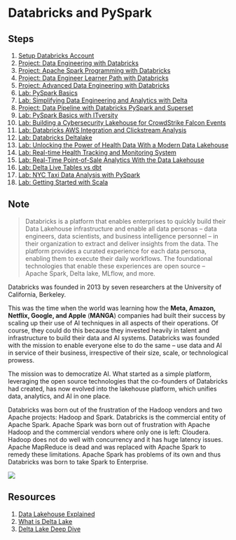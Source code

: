 # Databricks and PySpark

## Steps

1. [Setup Databricks Account](./setup.md)
1. [Project: Data Engineering with Databricks](./project-databricks-de/)
1. [Project: Apache Spark Programming with Databricks](./project-bedbricks/)
1. [Project: Data Engineer Learner Path with Databricks](./project-learnerbricks/)
1. [Project: Advanced Data Engineering with Databricks](./project-advancedbricks/)
1. [Lab: PySpark Basics](./lab-pyspark-basics/)
1. [Lab: Simplifying Data Engineering and Analytics with Delta](./lab-loan-application/)
1. [Project: Data Pipeline with Databricks PySpark and Superset](./project-databricks-superset/)
1. [Lab: PySpark Basics with ITversity](./lab-pyspark-itversity/)
1. [Lab: Building a Cybersecurity Lakehouse for CrowdStrike Falcon Events](./lab-cybersecurity-databricks/)
1. [Lab: Databricks AWS Integration and Clickstream Analysis](./lab-databricks-clickstream/)
1. [Lab: Databricks Deltalake](./lab-databricks-deltalake/)
1. [Lab: Unlocking the Power of Health Data With a Modern Data Lakehouse](./lab-healthcare-databricks/)
1. [Lab: Real-time Health Tracking and Monitoring System](./lab-iot-health-tracker/)
1. [Lab: Real-Time Point-of-Sale Analytics With the Data Lakehouse](./lab-retail-pos-databricks/)
1. [Lab: Delta Live Tables vs dbt](./lab-dlt-dbt/)
1. [Lab: NYC Taxi Data Analysis with PySpark](./lab-pyspark-nyctaxi/)
1. [Lab: Getting Started with Scala](./lab-scala-getting-started/)

## Note

> Databricks is a platform that enables enterprises to quickly build their Data Lakehouse infrastructure and enable all data personas – data engineers, data scientists, and business intelligence personnel – in their organization to extract and deliver insights from the data. The platform provides a curated experience for each data persona, enabling them to execute their daily workflows. The foundational technologies that enable these experiences are open source – Apache Spark, Delta lake, MLflow, and more.
> 

Databricks was founded in 2013 by seven researchers at the University of California, Berkeley.

This was the time when the world was learning how the **Meta, Amazon, Netflix, Google, and Apple** (**MANGA**) companies had built their success by scaling up their use of AI techniques in all aspects of their operations. Of course, they could do this because they invested heavily in talent and infrastructure to build their data and AI systems. Databricks was founded with the mission to enable everyone else to do the same – use data and AI in service of their business, irrespective of their size, scale, or technological prowess.

The mission was to democratize AI. What started as a simple platform, leveraging the open source technologies that the co-founders of Databricks had created, has now evolved into the lakehouse platform, which unifies data, analytics, and AI in one place.

Databricks was born out of the frustration of the Hadoop vendors and two Apache projects: Hadoop and Spark. Databricks is the commercial entity of Apache Spark. Apache Spark was born out of frustration with Apache Hadoop and the commercial vendors where only one is left: Cloudera. Hadoop does not do well with concurrency and it has huge latency issues. Apache MapReduce is dead and was replaced with Apache Spark to remedy these limitations. Apache Spark has problems of its own and thus Databricks was born to take Spark to Enterprise.

![](https://user-images.githubusercontent.com/62965911/214503488-88a696f6-8e78-495f-813f-4a95ef7cfe7e.png)

## Resources

1. [Data Lakehouse Explained](https://youtu.be/yumysN3XwbQ)
1. [What is Delta Lake](https://youtu.be/PftRBoqjhZM)
1. [Delta Lake Deep Dive](https://youtu.be/BMO90DI82Dc)